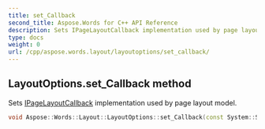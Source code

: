 ```yaml
---
title: set_Callback
second_title: Aspose.Words for C++ API Reference
description: Sets IPageLayoutCallback implementation used by page layout model. 
type: docs
weight: 0
url: /cpp/aspose.words.layout/layoutoptions/set_callback/
---
```

## LayoutOptions.set_Callback method


Sets [IPageLayoutCallback](../ipagelayoutcallback/) implementation used by page layout model.

```cpp
void Aspose::Words::Layout::LayoutOptions::set_Callback(const System::SharedPtr<Aspose::Words::Layout::IPageLayoutCallback> &value)
```

